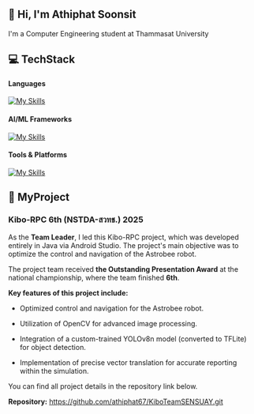 ## 👋 Hi, I'm Athiphat Soonsit

I'm a Computer Engineering student at Thammasat University

## 💻 TechStack
#### Languages
[![My Skills](https://skillicons.dev/icons?i=python,java)](https://skillicons.dev)


#### AI/ML Frameworks
[![My Skills](https://skillicons.dev/icons?i=opencv,pytorch)](https://skillicons.dev)


#### Tools & Platforms
[![My Skills](https://skillicons.dev/icons?i=vscode,androidstudio,gcp,github)](https://skillicons.dev)


## 🚀 MyProject
### Kibo-RPC 6th (NSTDA-สวทช.) 2025


As the **Team Leader**, I led this Kibo-RPC project, which was developed entirely in Java via Android Studio. The project's main objective was to optimize the control and navigation of the Astrobee robot.


The project team received **the Outstanding Presentation Award** at the national championship, where the team finished **6th**.

**Key features of this project include:**

- Optimized control and navigation for the Astrobee robot.

- Utilization of OpenCV for advanced image processing.

- Integration of a custom-trained YOLOv8n model (converted to TFLite) for object detection.

- Implementation of precise vector translation for accurate reporting within the simulation.

You can find all project details in the repository link below.

**Repository:** https://github.com/athiphat67/KiboTeamSENSUAY.git

